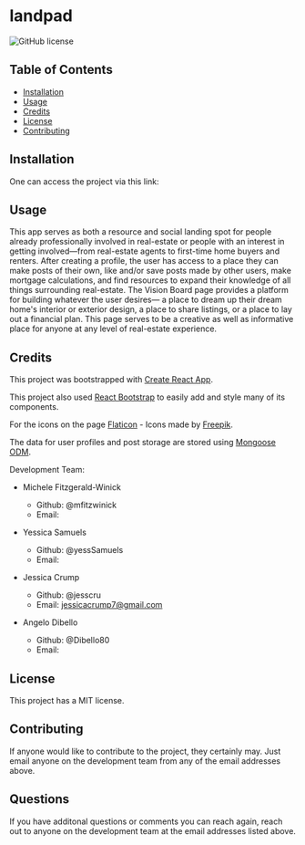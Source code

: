 # landpad

![GitHub license](https://img.shields.io/badge/license-MIT-blue.svg)

## Table of Contents 

* [Installation](#installation)
* [Usage](#usage)
* [Credits](#credits)
* [License](#license)
* [Contributing](#contributing)

## Installation

One can access the project via this link: 

## Usage 

This app serves as both a resource and social landing spot for people already professionally involved in real-estate or people with an interest in getting involved—from real-estate agents to first-time home buyers and renters. After creating a profile, the user has access to a place they can make posts of their own, like and/or save posts made by other users, make mortgage calculations, and find resources to expand their knowledge of all things surrounding real-estate. The Vision Board page provides a platform for building whatever the user desires— a place to dream up their dream home's interior or exterior design, a place to share listings, or a place to lay out a financial plan. This page serves to be a creative as well as informative place for anyone at any level of real-estate experience. 

## Credits

This project was bootstrapped with [Create React App](https://github.com/facebook/create-react-app).

This project also used [React Bootstrap](https://react-bootstrap.github.io/) to easily add and style many of its components. 

For the icons on the page [Flaticon]("https://www.flaticon.com/") - Icons made by [Freepik]("https://www.freepik.com").

The data for user profiles and post storage are stored using [Mongoose ODM](https://mongoosejs.com/).

Development Team: 

* Michele Fitzgerald-Winick 
    * Github: @mfitzwinick
    * Email: 

* Yessica Samuels
    * Github: @yessSamuels
    * Email: 

* Jessica Crump
    * Github: @jesscru
    * Email: jessicacrump7@gmail.com

* Angelo Dibello
    * Github: @Dibello80
    * Email: 

## License

This project has a MIT license. 

## Contributing

If anyone would like to contribute to the project, they certainly may. Just email anyone on the development team from any of the email addresses above.

## Questions 

If you have additonal questions or comments you can reach again, reach out to anyone on the development team at the email addresses listed above. 